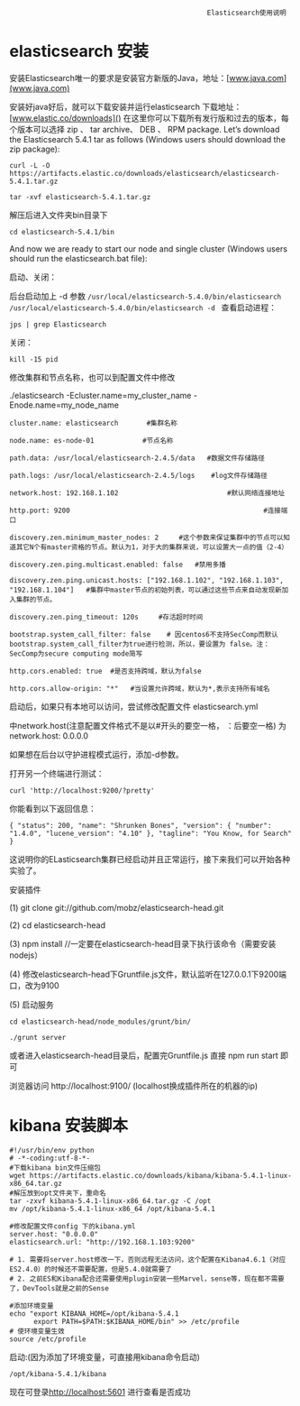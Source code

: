                                                      Elasticsearch使用说明

# elasticsearch 安装

安装Elasticsearch唯一的要求是安装官方新版的Java，地址：[www.java.com](www.java.com)

安装好java好后，就可以下载安装并运行elasticsearch
下载地址：[www.elastic.co/downloads]() 
在这里你可以下载所有发行版和过去的版本，每个版本可以选择 zip 、 tar archive、 DEB 、 RPM package. 
Let’s download the Elasticsearch 5.4.1 tar as follows (Windows users should download the zip package):

`
curl -L -O https://artifacts.elastic.co/downloads/elasticsearch/elasticsearch-5.4.1.tar.gz
`


`
tar -xvf elasticsearch-5.4.1.tar.gz
`

解压后进入文件夹bin目录下

`
cd elasticsearch-5.4.1/bin
`

And now we are ready to start our node and single cluster (Windows users should run the elasticsearch.bat file):


 启动、关闭：
 
后台启动加上 -d 参数
`
/usr/local/elasticsearch-5.4.0/bin/elasticsearch 
`
`
/usr/local/elasticsearch-5.4.0/bin/elasticsearch -d 
`
查看启动进程：

`
jps | grep Elasticsearch
`

关闭：

`
kill -15 pid
`


修改集群和节点名称，也可以到配置文件中修改

./elasticsearch -Ecluster.name=my_cluster_name -Enode.name=my_node_name


``` shell
cluster.name: elasticsearch       #集群名称

node.name: es-node-01            #节点名称

path.data: /usr/local/elasticsearch-2.4.5/data   #数据文件存储路径

path.logs: /usr/local/elasticsearch-2.4.5/logs    #log文件存储路径

network.host: 192.168.1.102                           #默认网络连接地址

http.port: 9200                                                #连接端口

discovery.zen.minimum_master_nodes: 2     #这个参数来保证集群中的节点可以知道其它N个有master资格的节点。默认为1，对于大的集群来说，可以设置大一点的值（2-4）

discovery.zen.ping.multicast.enabled: false   #禁用多播 

discovery.zen.ping.unicast.hosts: ["192.168.1.102", "192.168.1.103", "192.168.1.104"]   #集群中master节点的初始列表，可以通过这些节点来自动发现新加入集群的节点。

discovery.zen.ping_timeout: 120s     #存活超时时间

bootstrap.system_call_filter: false    # 因centos6不支持SecComp而默认bootstrap.system_call_filter为true进行检测，所以，要设置为 false。注：SecComp为secure computing mode简写

http.cors.enabled: true  #是否支持跨域，默认为false

http.cors.allow-origin: "*"   #当设置允许跨域，默认为*,表示支持所有域名
```


启动后，如果只有本地可以访问，尝试修改配置文件 elasticsearch.yml

中network.host(注意配置文件格式不是以#开头的要空一格， ：后要空一格) 为network.host: 0.0.0.0

如果想在后台以守护进程模式运行，添加-d参数。

打开另一个终端进行测试：

`
curl 'http://localhost:9200/?pretty'
`

你能看到以下返回信息：

`
{
   "status": 200,
   "name": "Shrunken Bones",
   "version": {
      "number": "1.4.0",
      "lucene_version": "4.10"
   },
   "tagline": "You Know, for Search"
}
`

这说明你的ELasticsearch集群已经启动并且正常运行，接下来我们可以开始各种实验了。

安装插件

(1) git clone git://github.com/mobz/elasticsearch-head.git

(2) cd elasticsearch-head 

(3) npm install //一定要在elasticsearch-head目录下执行该命令（需要安装nodejs）

(4) 修改elasticsearch-head下Gruntfile.js文件，默认监听在127.0.0.1下9200端口，改为9100

(5) 启动服务

`
cd elasticsearch-head/node_modules/grunt/bin/
`

`
 ./grunt server
`

或者进入elasticsearch-head目录后，配置完Gruntfile.js 直接 npm run start 即可

浏览器访问 http://localhost:9100/  (localhost换成插件所在的机器的ip)


# kibana 安装脚本


```shell
#!/usr/bin/env python 
# -*-coding:utf-8-*-
#下载kibana bin文件压缩包
wget https://artifacts.elastic.co/downloads/kibana/kibana-5.4.1-linux-x86_64.tar.gz
#解压放到opt文件夹下，重命名
tar -zxvf kibana-5.4.1-linux-x86_64.tar.gz -C /opt
mv /opt/kibana-5.4.1-linux-x86_64 /opt/kibana-5.4.1

#修改配置文件config 下的kibana.yml
server.host: "0.0.0.0"
elasticsearch.url: "http://192.168.1.103:9200"

# 1. 需要将server.host修改一下，否则远程无法访问，这个配置在Kibana4.6.1（对应ES2.4.0）的时候还不需要配置，但是5.4.0就需要了
# 2. 之前ES和Kibana配合还需要使用plugin安装一些Marvel，sense等，现在都不需要了，DevTools就是之前的Sense

#添加环境变量
echo "export KIBANA_HOME=/opt/kibana-5.4.1
      export PATH=$PATH:$KIBANA_HOME/bin" >> /etc/profile
# 使环境变量生效
source /etc/profile

```
启动:(因为添加了环境变量，可直接用kibana命令启动)
```
/opt/kibana-5.4.1/kibana
```
现在可登录[http://localhost:5601](http://localhost:5601) 进行查看是否成功






